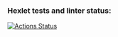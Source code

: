 ### Hexlet tests and linter status:
[![Actions Status](https://github.com/naritai/frontend-project-lvl3/workflows/hexlet-check/badge.svg)](https://github.com/naritai/frontend-project-lvl3/actions)